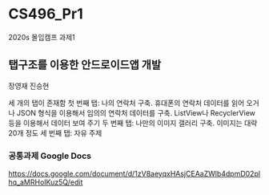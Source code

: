 # CS496_Pr1
2020s 몰입캠프 과제1

## 탭구조를 이용한 안드로이드앱 개발

장영재 진승현

세 개의 탭이 존재함
첫 번째 탭: 나의 연락처 구축. 휴대폰의 연락처 데이터를 읽어 오거나 JSON 형식을 이용해서 임의의 연락처 데이터를 구축. ListView나 RecyclerView 등을 이용해서 데이터 보여 주기
두 번째 탭: 나만의 이미지 갤러리 구축. 이미지는 대략 20개 정도
세 번째 탭: 자유 주제



### 공통과제 Google Docs
https://docs.google.com/document/d/1zV8aeyqxHAsjCEAaZWlb4dpmD02plhq_aMRHoIKuz5Q/edit
